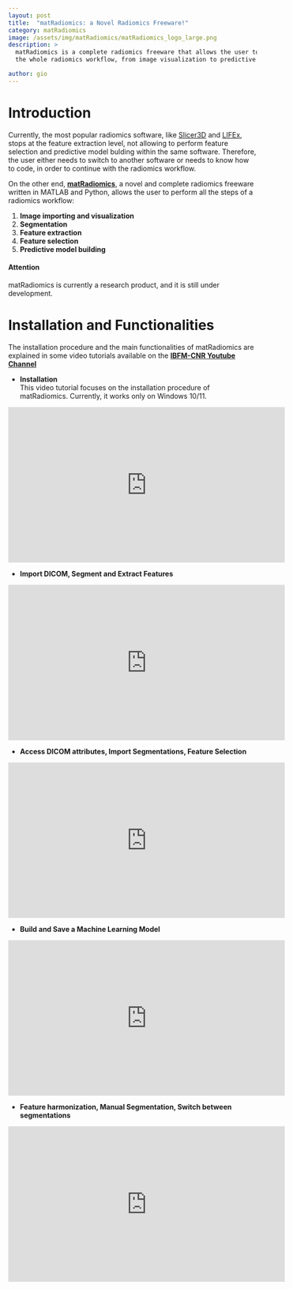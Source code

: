 ```yaml
---
layout: post
title:  "matRadiomics: a Novel Radiomics Freeware!"
category: matRadiomics
image: /assets/img/matRadiomics/matRadiomics_logo_large.png
description: >
  matRadiomics is a complete radiomics freeware that allows the user to complete
  the whole radiomics workflow, from image visualization to predictive model implementation. It enables a simplified workflow for medical image processing and analysis.

author: gio
---
```

# Introduction

Currently, the most popular radiomics software, like [Slicer3D](https://www.slicer.org/) and [LIFEx](https://www.lifexsoft.org/), stops at the feature extraction level, not allowing to perform feature selection and predictive model bulding within the same software. Therefore, the user either needs to switch to another software or needs to know how to code, in order to continue with the radiomics workflow.  

On the other end, **[matRadiomics](https://doi.org/10.3390/jimaging8080221)**, a novel and complete radiomics freeware written in MATLAB and Python, allows the user to perform all the steps of a radiomics workflow:
1. **Image importing and visualization**
2. **Segmentation**
3. **Feature extraction**
4. **Feature selection**
5. **Predictive model building**

#### Attention
matRadiomics is currently a research product, and it is still under development.

# Installation and Functionalities

The installation procedure and the main functionalities of matRadiomics are explained in some video tutorials available on the **[IBFM-CNR Youtube Channel](https://www.youtube.com/channel/UCt1qA1rFe5vmsgTN4r4TJ-g)**

- **Installation**  
This video tutorial focuses on the installation procedure of matRadiomics. Currently, it works only on Windows 10/11.

<iframe width="560" height="315" src="https://www.youtube.com/embed/6xhUk8ClxBw" title="YouTube video player" frameborder="0" allow="accelerometer; autoplay; clipboard-write; encrypted-media; gyroscope; picture-in-picture" allowfullscreen></iframe>

- **Import DICOM, Segment and Extract Features**

<iframe width="560" height="315" src="https://www.youtube.com/embed/ONGb02CfkxA" title="YouTube video player" frameborder="0" allow="accelerometer; autoplay; clipboard-write; encrypted-media; gyroscope; picture-in-picture" allowfullscreen></iframe>  

- **Access DICOM attributes, Import Segmentations, Feature Selection**  

<iframe width="560" height="315" src="https://www.youtube.com/embed/UgvnREn4ytI" title="YouTube video player" frameborder="0" allow="accelerometer; autoplay; clipboard-write; encrypted-media; gyroscope; picture-in-picture" allowfullscreen></iframe>  

- **Build and Save a Machine Learning Model**

<iframe width="560" height="315" src="https://www.youtube.com/embed/kCODnuTwyGA" title="YouTube video player" frameborder="0" allow="accelerometer; autoplay; clipboard-write; encrypted-media; gyroscope; picture-in-picture" allowfullscreen></iframe>  

- **Feature harmonization, Manual Segmentation, Switch between segmentations**

<iframe width="560" height="315" src="https://www.youtube.com/embed/wNCKSkKWGmU" title="YouTube video player" frameborder="0" allow="accelerometer; autoplay; clipboard-write; encrypted-media; gyroscope; picture-in-picture" allowfullscreen></iframe>




